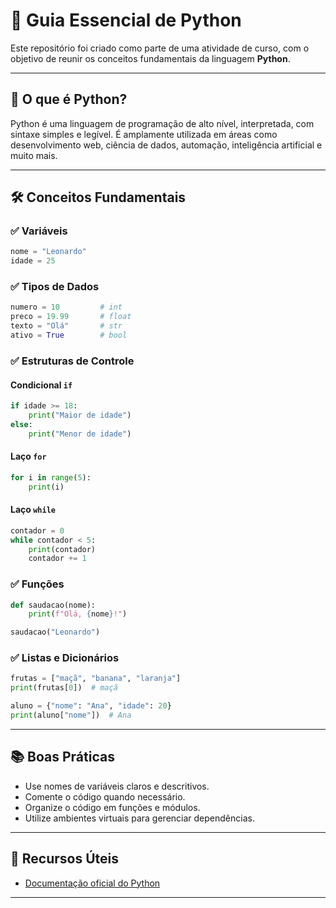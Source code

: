 # 🐍 Guia Essencial de Python

Este repositório foi criado como parte de uma atividade de curso, com o objetivo de reunir os conceitos fundamentais da linguagem **Python**. 

---

## 📌 O que é Python?

Python é uma linguagem de programação de alto nível, interpretada, com sintaxe simples e legível. É amplamente utilizada em áreas como desenvolvimento web, ciência de dados, automação, inteligência artificial e muito mais.

---

## 🛠️ Conceitos Fundamentais

### ✅ Variáveis

```python
nome = "Leonardo"
idade = 25
```

### ✅ Tipos de Dados

```python
numero = 10         # int
preco = 19.99       # float
texto = "Olá"       # str
ativo = True        # bool
```

### ✅ Estruturas de Controle

#### Condicional `if`

```python
if idade >= 18:
    print("Maior de idade")
else:
    print("Menor de idade")
```

#### Laço `for`

```python
for i in range(5):
    print(i)
```

#### Laço `while`

```python
contador = 0
while contador < 5:
    print(contador)
    contador += 1
```

### ✅ Funções

```python
def saudacao(nome):
    print(f"Olá, {nome}!")

saudacao("Leonardo")
```

### ✅ Listas e Dicionários

```python
frutas = ["maçã", "banana", "laranja"]
print(frutas[0])  # maçã

aluno = {"nome": "Ana", "idade": 20}
print(aluno["nome"])  # Ana
```

---

## 📚 Boas Práticas

- Use nomes de variáveis claros e descritivos.
- Comente o código quando necessário.
- Organize o código em funções e módulos.
- Utilize ambientes virtuais para gerenciar dependências.

---

## 🚀 Recursos Úteis

- [Documentação oficial do Python](https://docs.python.org/pt-br/3/)

---
